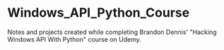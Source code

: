 # Windows_API_Python_Course
Notes and projects created while completing Brandon Dennis' "Hacking Windows API With Python" course on Udemy.
